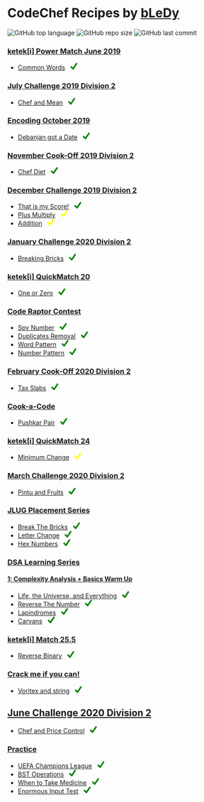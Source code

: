 # CodeChef Recipes by [bLeDy](https://www.codechef.com/users/bledy)

![GitHub top language](https://img.shields.io/github/languages/top/ibledy/codechef-recipes)
![GitHub repo size](https://img.shields.io/github/repo-size/ibledy/codechef-recipes)
![GitHub last commit](https://img.shields.io/github/last-commit/ibledy/codechef-recipes)


### [ketek[i] Power Match June 2019](https://www.codechef.com/KQ162019)
- [Common Words](KQ162019/QM16A/main.py) &nbsp; [![green_check]](https://www.codechef.com/KQ162019/problems/QM16A)


### [July Challenge 2019 Division 2](https://www.codechef.com/JULY19B)
- [Chef and Mean](JULY19B/CHFM/main.py) &nbsp; [![green_check]](https://www.codechef.com/JULY19B/problems/CHFM)


### [Encoding October 2019](https://www.codechef.com/ENOC2019)
- [Debanjan got a Date](ENOC2019/EN123/main.py) &nbsp; [![green_check]](https://www.codechef.com/ENOC2019/problems/EN123)


### [November Cook-Off 2019 Division 2](https://www.codechef.com/COOK112B)
- [Chef Diet](COOK112B/DIET/main.py) &nbsp; [![green_check]](https://www.codechef.com/COOK112B/problems/DIET)


### [December Challenge 2019 Division 2](https://www.codechef.com/DEC19B)
- [That is my Score!](DEC19B/WATSCORE/main.py) &nbsp; [![green_check]](https://www.codechef.com/DEC19B/problems/WATSCORE)
- [Plus Multiply](DEC19B/PLMU/main.py) &nbsp; [![yellow_check]](https://www.codechef.com/DEC19B/problems/PLMU)
- [Addition](DEC19B/BINADD/main.py) &nbsp; [![yellow_check]](https://www.codechef.com/DEC19B/problems/BINADD)


### [January Challenge 2020 Division 2](https://www.codechef.com/JAN20B)
- [Breaking Bricks](JAN20B/BRKBKS/main.py) &nbsp; [![green_check]](https://www.codechef.com/JAN20B/problems/BRKBKS)


### [ketek[i] QuickMatch 20](https://www.codechef.com/QM202020)
- [One or Zero](QM202020/QM20A/main.py) &nbsp; [![green_check]](https://www.codechef.com/QM202020/problems/QM20A)


### [Code Raptor Contest](https://www.codechef.com/CRPC2020)
- [Spy Number](CRPC2020/SPY05/main.py) &nbsp; [![green_check]](https://www.codechef.com/CRPC2020/problems/SPY05)
- [Duplicates Removal](CRPC2020/REMDUP01/main.py) &nbsp; [![green_check]](https://www.codechef.com/CRPC2020/problems/REMDUP01)
- [Word Pattern](CRPC2020/WOPAT04/main.py) &nbsp; [![green_check]](https://www.codechef.com/CRPC2020/problems/WOPAT04)
- [Number Pattern](CRPC2020/NUMPAT02/main.py) &nbsp; [![green_check]](https://www.codechef.com/CRPC2020/problems/NUMPAT02)


### [February Cook-Off 2020 Division 2](https://www.codechef.com/COOK115B)
- [Tax Slabs](COOK115B/SLAB/main.py) &nbsp; [![green_check]](https://www.codechef.com/COOK115B/problems/SLAB)


### [Cook-a-Code](https://www.codechef.com/CACD2020)
- [Pushkar Pair](CACD2020/PPPR/main.py) &nbsp; [![green_check]](https://www.codechef.com/CACD2020/problems/PPPR)


### [ketek[i] QuickMatch 24](https://www.codechef.com/QM242020)
- [Minimum Change](QM242020/KQM24A/main.py) &nbsp; [![yellow_check]](https://www.codechef.com/QM242020/problems/KQM24A)


### [March Challenge 2020 Division 2](https://www.codechef.com/MARCH20B)
- [Pintu and Fruits](MARCH20B/CHPINTU/main.py) &nbsp; [![green_check]](https://www.codechef.com/MARCH20B/problems/CHPINTU)


### [JLUG Placement Series](https://www.codechef.com/JLUG2020)
- [Break The Bricks](JLUG2020/BRKTBRK/main.py) &nbsp; [![green_check]](https://www.codechef.com/JLUG2020/problems/BRKTBRK)
- [Letter Change](JLUG2020/LTRCHNG/main.py) &nbsp; [![green_check]](https://www.codechef.com/JLUG2020/problems/LTRCHNG)
- [Hex Numbers](JLUG2020/HXTDC/main.py) &nbsp; [![green_check]](https://www.codechef.com/JLUG2020/problems/HXTDC)


### [DSA Learning Series](https://www.codechef.com/LEARNDSA)
#### [1: Complexity Analysis + Basics Warm Up](https://www.codechef.com/LRNDSA01)
- [Life, the Universe, and Everything](LEARNDSA/LRNDSA01/TEST/main.py) &nbsp; [![green_check]](https://www.codechef.com/LRNDSA01/problems/TEST)
- [Reverse The Number](LEARNDSA/LRNDSA01/FLOW007/main.py) &nbsp; [![green_check]](https://www.codechef.com/LRNDSA01/problems/FLOW007)
- [Lapindromes](LEARNDSA/LRNDSA01/LAPIN/main.py) &nbsp; [![green_check]](https://www.codechef.com/LRNDSA01/problems/LAPIN)
- [Carvans](LEARNDSA/LRNDSA01/CARVANS/main.py) &nbsp; [![green_check]](https://www.codechef.com/LRNDSA01/problems/CARVANS)


### [ketek[i] Match 25.5](https://www.codechef.com/KM252020)
- [Reverse Binary](KM252020/QM25P5A/main.py) &nbsp; [![green_check]](https://www.codechef.com/KM252020/problems/QM25P5A)


### [Crack me if you can!](https://www.codechef.com/CMYC2020)
- [Voritex and string](CMYC2020/CXORJ/main.py) &nbsp; [![green_check]](https://www.codechef.com/CMYC2020/problems/CXORJ)


## [June Challenge 2020 Division 2](https://www.codechef.com/JUNE20B)
- [Chef and Price Control](JUNE20B/PRICECON/main.py) &nbsp; [![green_check]](https://www.codechef.com/JUNE20B/problems/PRICECON)


### [Practice](https://www.codechef.com/problems/school)
- [UEFA Champions League](PRACTICE/UCL/main.py) &nbsp; [![green_check]](https://www.codechef.com/problems/UCL)
- [BST Operations](PRACTICE/BSTOPS/main.py) &nbsp; [![green_check]](https://www.codechef.com/problems/BSTOPS)
- [When to Take Medicine](PRACTICE/MEDIC/main.py) &nbsp; [![green_check]](https://www.codechef.com/problems/MEDIC)
- [Enormous Input Test](PRACTICE/INTEST/main.py) &nbsp; [![green_check]](https://www.codechef.com/problems/INTEST)


[yellow_check]: assets/yellow_check.png "Partially Solved (link to problem)"
[green_check]: assets/green_check.png "Fully Solved (link to problem)"
